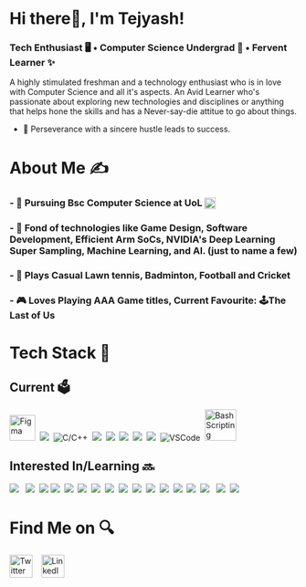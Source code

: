 # Hi there👋, I'm Tejyash!
### Tech Enthusiast 🖥️ • Computer Science Undergrad 📝 • Fervent Learner ✨
A highly stimulated freshman and a technology enthusiast who is in love with Computer Science and all it's aspects. An Avid Learner who's passionate about exploring new technologies and disciplines or anything that helps hone the skills and has a Never-say-die attitue to go about things.

- 🌟 Perseverance with a sincere hustle leads to success.


# About Me ✍️

### - 🏫 Pursuing Bsc Computer Science at UoL <img align="center" src="https://emojipedia-us.s3.dualstack.us-west-1.amazonaws.com/thumbs/120/mozilla/36/flag-for-united-kingdom_1f1ec-1f1e7.png" width="20" />
### - 👀 Fond of technologies like Game Design, Software Development, Efficient Arm SoCs, NVIDIA's Deep Learning Super Sampling, Machine Learning, and AI. (just to name a few)
### - 🏸 Plays Casual Lawn tennis, Badminton, Football and Cricket
### - 🎮 Loves Playing AAA Game titles, Current Favourite: 🕹️The Last of Us

# Tech Stack 📲
## Current 🗳️
<img src="https://img.icons8.com/color/50/000000/figma--v1.png" width=45 alt="Figma"/>&nbsp;&nbsp;<img src="https://img.icons8.com/color/48/000000/python--v1.png"/>&nbsp;&nbsp;<img src="https://img.icons8.com/color/50/000000/c-programming.png" alt="C/C++"/>&nbsp;&nbsp;<img src="https://img.icons8.com/color/50/000000/c-plus-plus-logo.png"/>&nbsp;&nbsp;<img src="https://img.icons8.com/color/50/000000/html-5--v1.png"/>&nbsp;&nbsp;<img src="https://img.icons8.com/color/50/000000/css3.png"/>&nbsp;&nbsp;<img src="https://img.icons8.com/color/50/000000/git.png"/>&nbsp;&nbsp;<img src="https://img.icons8.com/color/50/000000/java-coffee-cup-logo--v1.png"/>&nbsp;&nbsp;<img src="https://img.icons8.com/color/50/000000/visual-studio-code-2019.png" alt="VSCode"/>&nbsp;&nbsp;<img align=backward src="https://img.icons8.com/plasticine/100/000000/bash.png" width=55 alt="Bash Scripting"/>
## Interested In/Learning 🔜
<img src="https://img.icons8.com/color/50/000000/javascript--v1.png"/>&nbsp;&nbsp;&nbsp;<img src="https://img.icons8.com/color/50/000000/typescript.png"/>&nbsp;&nbsp;<img src="https://img.icons8.com/color/50/000000/c-sharp-logo.png"/>&nbsp;<img src="https://img.icons8.com/color/50/000000/flutter.png"/>&nbsp;&nbsp;<img src="https://img.icons8.com/color/50/000000/swift.png"/>&nbsp;&nbsp;<img src="https://img.icons8.com/color/48/000000/unity.png"/>&nbsp;&nbsp;<img src="https://img.icons8.com/color/50/000000/kotlin.png"/>&nbsp;&nbsp;<img src="https://img.icons8.com/color/50/000000/android-studio--v3.png"/>&nbsp;&nbsp;<img src="https://img.icons8.com/color/50/000000/angularjs.png"/>&nbsp;&nbsp;<img src="https://img.icons8.com/color/50/000000/arduino.png"/>&nbsp;&nbsp;<img src="https://img.icons8.com/windows/48/000000/django.png"/>&nbsp;&nbsp;<img src="https://img.icons8.com/color/50/000000/docker.png"/>&nbsp;&nbsp;<img src="https://img.icons8.com/color/50/000000/npm.png"/>&nbsp;&nbsp;<img src="https://img.icons8.com/color/50/000000/mongodb.png"/>&nbsp;&nbsp;<img src="https://img.icons8.com/color/50/000000/nodejs.png"/>&nbsp;&nbsp;&nbsp;<img src="https://img.icons8.com/color/50/000000/react-native.png"/>&nbsp;&nbsp;<img src="https://img.icons8.com/color/50/000000/ruby-programming-language.png"/>
# Find Me on 🔍
[<img src="https://img.icons8.com/fluency/48/000000/twitter.png" alt='Twitter' height='40'>](https://twitter.com/tejyashtrilok) &nbsp;&nbsp; [<img src="https://img.icons8.com/external-justicon-flat-justicon/50/000000/external-linkedin-social-media-justicon-flat-justicon.png" alt='LinkedIn' height='40'>](https://www.linkedin.com/in/tejyash/)  

<!--
**tejyash/tejyash** is a ✨ _special_ ✨ repository because its `README.md` (this file) appears on your GitHub profile.
